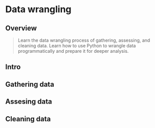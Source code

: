 # Data wrangling
## Overview
> Learn the data wrangling process of gathering, assessing, and cleaning data. Learn how to use Python to wrangle data programmatically and prepare it for deeper analysis.

## Intro
## Gathering data
## Assesing data
## Cleaning data
